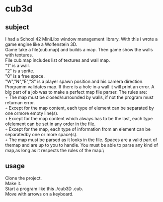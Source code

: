 # cub3d
## subject
I had a School 42 MiniLibx window management library. With this i wrote a game engine like a Wolfenstein 3D.\
Game take a file(cub.map) and builds a map. Then game show the walls with textures.\
File cub.map includes list of textures and wall map.\
"1" is a wall.\
"2" is a sprite.\
"0" is a free space.\
"W","N","E","S" is a player spawn position and his camera direction.
Programm validates map. If there is a hole in a wall it will print an error.
A big part of a job was to make a perfect map file parser. The rules are:\
◦ The map must be closed/surrounded by walls, if not the program must returnan error.\
◦ Except for the map content, each type of element can be separated by one ormore empty line(s).\
◦ Except for the map content which always has to be the last, each type ofelement can be set in any order in the file.\
◦ Except for the map, each type of information from an element can be separatedby one or more space(s).\
◦ The map must be parsed as it looks in the file. Spaces are a valid part of themap and are up to you to handle. You must be able to parse any kind of map,as long as it respects the rules of the map.\
## usage
Clone the project.\
Make it.\
Start a program like this ./cub3D <map>.cub.\
Move with arrows on a keyboard.
